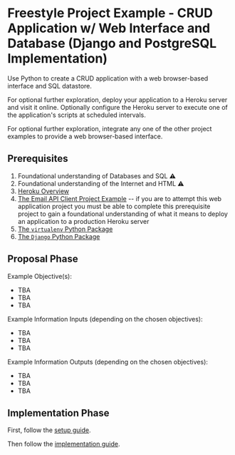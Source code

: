 # Freestyle Project Example - CRUD Application w/ Web Interface and Database (Django and PostgreSQL Implementation)

Use Python to create a CRUD application with a web browser-based interface and SQL datastore.

For optional further exploration, deploy your application to a Heroku server and visit it online. Optionally configure the Heroku server to execute one of the application's scripts at scheduled intervals.

For optional further exploration, integrate any one of the other project examples to provide a web browser-based interface.

## Prerequisites

  1. Foundational understanding of Databases and SQL :warning:
  1. Foundational understanding of the Internet and HTML :warning:
  1. [Heroku Overview](/notes/hardware/heroku.md)
  1. [The Email API Client Project Example](/projects/freestyle/examples/email-api-client/project-example.md) -- if you are to attempt this web application project you must be able to complete this prerequisite project to gain a foundational understanding of what it means to deploy an application to a production Heroku server
  1. [The `virtualenv` Python Package](/notes/programming-languages/python/packages/virtualenv.md)
  1. [The `Django` Python Package](/notes/programming-languages/python/packages/django.md)

## Proposal Phase

Example Objective(s):

  + TBA
  + TBA
  + TBA

Example Information Inputs (depending on the chosen objectives):

  + TBA
  + TBA
  + TBA

Example Information Outputs (depending on the chosen objectives):

  + TBA
  + TBA
  + TBA

## Implementation Phase

First, follow the [setup guide](setup.md).

Then follow the [implementation guide](implementation.md).
